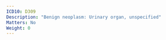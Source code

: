 ```yaml
---
ICD10: D309
Description: "Benign neoplasm: Urinary organ, unspecified"
Matters: No
Weight: 0
---
```


